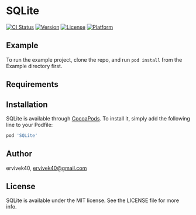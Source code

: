 # SQLite

[![CI Status](https://img.shields.io/travis/ervivek40/SQLite.svg?style=flat)](https://travis-ci.org/ervivek40/SQLite)
[![Version](https://img.shields.io/cocoapods/v/SQLite.svg?style=flat)](https://cocoapods.org/pods/SQLite)
[![License](https://img.shields.io/cocoapods/l/SQLite.svg?style=flat)](https://cocoapods.org/pods/SQLite)
[![Platform](https://img.shields.io/cocoapods/p/SQLite.svg?style=flat)](https://cocoapods.org/pods/SQLite)

## Example

To run the example project, clone the repo, and run `pod install` from the Example directory first.

## Requirements

## Installation

SQLite is available through [CocoaPods](https://cocoapods.org). To install
it, simply add the following line to your Podfile:

```ruby
pod 'SQLite'
```

## Author

ervivek40, ervivek40@gmail.com

## License

SQLite is available under the MIT license. See the LICENSE file for more info.
